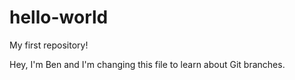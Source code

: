 # hello-world
My first repository!

Hey, I'm Ben and I'm changing this file to learn about Git branches.
